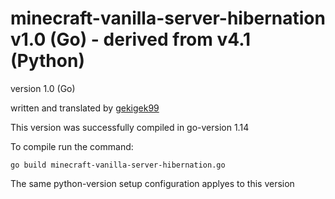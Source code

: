 # minecraft-vanilla-server-hibernation v1.0 (Go) - derived from v4.1 (Python)
version 1.0 (Go)

written and translated by [gekigek99](https://github.com/gekigek99/minecraft-vanilla-server-hibernation)<br/>

This version was successfully compiled in go-version 1.14

To compile run the command:
```
go build minecraft-vanilla-server-hibernation.go
```
The same python-version setup configuration applyes to this version
